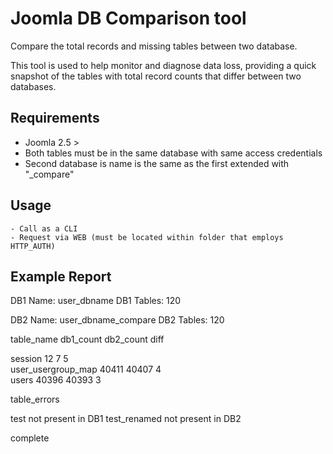 # Joomla DB Comparison tool

Compare the total records and missing tables between two database.

This tool is used to help monitor and diagnose data loss, providing
a quick snapshot of the tables with total record counts that differ
between two databases.

## Requirements

 - Joomla 2.5 >
 - Both tables must be in the same database with same access credentials
 - Second database is name is the same as the first extended with "_compare"
 
## Usage

	- Call as a CLI
	- Request via WEB (must be located within folder that employs HTTP_AUTH)

## Example Report

  DB1 Name:      user_dbname
  DB1 Tables:    120

  DB2 Name:      user_dbname_compare
  DB2 Tables:    120

  table_name                                        db1_count      db2_count      diff      

  session                                           12             7              5         
  user_usergroup_map                                40411          40407          4         
  users                                             40396          40393          3         

  table_errors                                      

  test not present in DB1
  test_renamed not present in DB2

  complete
